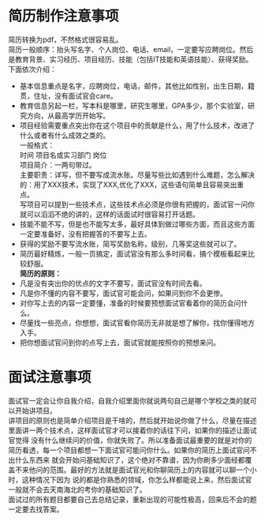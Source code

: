 # 简历制作注意事项
简历转换为pdf，不然格式很容易乱。</br>
简历一般顺序：抬头写名字、个人岗位、电话、email，一定要写应聘岗位。然后是教育背景、实习经历、项目经历、技能（包括IT技能和英语技能）、获得奖励。</br>
下面依次介绍：
- 基本信息重点是名字，应聘岗位，电话，邮件，其他比如性别，出生日期，籍贯，住址，没有面试官会care。
- 教育信息另起一栏，写本科是哪里，研究生哪里，GPA多少，那个实验室，研究方向，从最高学历开始写。
- 项目经验需要重点突出你在这个项目中的贡献是什么，用了什么技术，改进了什么或者有什么成效之类的。</br>
一般格式：</br>时间 项目名或实习部门 岗位</br>项目简介：一两句带过。</br>
主要职责：详写，但不要写成流水账。尽量写些比如遇到什么难题，怎么解决的：用了XXX技术，实现了XXX,优化了XXX，这些语句简单且容易突出重点。</br>
写项目可以提到一些技术点，这些技术点必须是你很有把握的，面试官一问你就可以滔滔不绝的讲的，这样的话面试时很容易打开话题。
- 技能不能不写，但是也不能写太多，最好具体到做过哪些方面，而且这些方面一定要准备好，没有把握答的不要写上去。
- 获得的奖励不要写流水账，简写奖励名称，级别，几等奖这些就可以了。
- 简历最好精炼，一般一页搞定，面试官没有那么多时间看，搞个模板看起来比较舒服。</br>
<strong>简历的原则：</strong>
- 凡是没有突出你的优点的文字不要写，面试官没有时间去看。
- 凡是你不懂的内容不要写，面试官可能会问，如果问到你不会更惨。
- 对你写上去的内容一定要懂，准备的时候要预想面试官看着你的简历会问什么。</br>
- 尽量找一些亮点，你想想，面试官看你简历无非就是想了解你，找你懂得地方入手。
- 把你想面试官问到你的点写上去，面试官就能按照你的预想来问。

# 面试注意事项
面试官一定会让你自我介绍，自我介绍里面你就说两句自己是哪个学校之类的就可以开始讲项目。</br>
讲项目的原则也是简单介绍项目是干啥的，然后就开始说你做了什么，尽量在描述里面讲一两个技术点，这样面试官才可以接着你的话往下问，如果你的描述让面试官觉得
没有什么继续问的价值，你就失败了。所以准备面试最重要的就是对你的简历看透，每一个项目都想一下面试官可能问你什么。如果你的简历上面试官问不出什么东西来
就会开始问基础知识了，这个绝对不靠谱，因为你刷多少面经都覆盖不来他问的范围。最好的方法就是面试官光和你聊简历上的内容就可以聊一个小时，这种情况下因为
说的都是你熟悉的领域，你怎么样都能说上来，然后面试官一般就不会去天南海北的考你的基础知识了。</br>
面试过的所有题目都要自己去总结记录，重新出现的可能性极高，回来后不会的题一定要去找答案。
